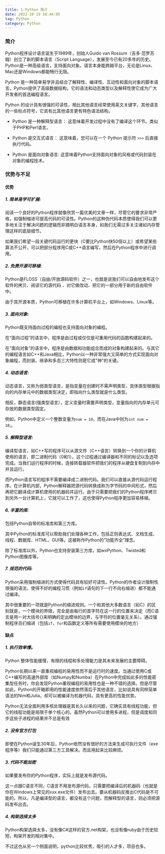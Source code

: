 ```yaml
---
title: 1-Python 简介
date: 2022-10-19 18:44:05
tag: Python
category: Python
---
```


### 简介
Python程序设计语言诞生于1989年，创始人Guido van Rossum（吉多·范罗苏姆）创立了新的脚本语言（Script Language），发展至今已有20多年的历史。Python是一种高级语言，支持面向对象。语言本身能跨越平台，无论是Linux、Mac还是Windows都能畅行无阻。

Python 是一种简单易学并且结合了解释性、编译性、互动性和面向对象的脚本语言。Python提供了高级数据结构，它的语法和动态类型以及解释性使它成为广大开发者的首选编程语言。

Python 的设计具有很强的可读性，相比其他语言经常使用英文关键字，其他语言的一些标点符号，它具有比其他语言更有特色语法结构。

* Python 是一种解释型语言： 这意味着开发过程中没有了编译这个环节。类似于PHP和Perl语言。

* Python 是交互式语言： 这意味着，您可以在一个 Python 提示符 `>>>` 后直接执行代码。

* Python 是面向对象语言: 这意味着Python支持面向对象的风格或代码封装在对象的编程技术。

### 优势与不足
#### 优势
##### 1. 简单易学可扩展: 
阅读一个良好的Python程序就像欣赏一篇优美的文章一样，尽管它的要求非常严格，如强制缩进可提高代码的可读性。Python的这种伪代码本质使得我们可以更多地关注于解决问题的逻辑而非搞明白语言本身，如我们无需过多关注诸如内存管理这样的底层细节。

如果我们希望一段关键代码运行的更快（C要比Python快50倍以上）或希望某些算法不公开，可以把部分程序用C或C++语言编写，然后在Python程序中进行调用。

##### 2. 免费开源可移植: 
Python是FLOSS（自由/开放源码软件）之一，也就是说我们可以自由地发布这个软件的拷贝、阅读它的源代码 、对它做改动、把它的一部分用于新的自由软件中。

由于其开源本质，Python可移植在许多计算机平台上，如Windows、Linux等。

##### 3. 面向对象: 
Python既支持面向过程的编程也支持面向对象的编程。

在“面向过程”的语言中，程序是由过程或仅仅是可重用代码的函数构建起来的。

在“面向对象”的语言中，程序是由数据和功能组合而成的对象构建起来的。与其它的编程语言如C++和Java相比，Python以一种非常强大又简单的方式实现面向对象编程，而封装、继承和多态三大特性则是它成"神"的关键。

##### 4. 动态语言: 
动态语言，又称为弱类型语言，是指变量在创建时不需声明类型，具体类型根据指向的内存单元中的数据类型决定，即指向什么类型就是什么类型。

相反，静态语言(强类型语言），定义变量时需要声明类型，变量指向的内存单元可存放的数据类型固定。

例如，Python中定义一个整数变量为`num = 10`，而在Java中则为`int num = 10`;。

##### 5. 解释型语言: 
编译型语言，如C++写的程序可以从源文件（C++语言）转换到一个你的计算机使用的语言，即二进制代码（0和1）。这个过程通过编译器和不同的标记以及选项完成。当我们运行程序的时候，连接转载器软件把我们的程序从硬盘复制到内存中并且运行。

而Python语言写的程序不需要编译成二进制代码。我们可以直接从源代码运行程序。在计算机内部，Python解释器把源代码转换成称为字节码的中间形式，然后再把它翻译成计算机使用的机器码并运行。由于只需要把我们的Python程序拷贝到另外一台计算机上，它就可以工作了，这也使得Python程序更加容易移植。

##### 6. 丰富的库: 
包括Python自带的标准库和第三方库。

其中Python的标准库可以帮助我们处理各种工作，包括正则表达式、文档生成、线程、数据库、HTML、GUI等。这被称作Python的“功能齐全”理念。

除了标准库以外，Python也支持安装第三方库，如wxPython、Twisted和Python图像库等。

##### 7. 规范的代码:
Python采用强制缩进的方式使得代码具有较好可读性。Python的作者设计限制性很强的语法，使得不好的编程习惯（例如`if`语句的下一行不向右缩进）都不能通过编译。

其中很重要的一项就是Python的缩进规则。一个和其他大多数语言（如C）的区别就是，一个模块的界限，完全是由每行的首字符在这一行的位置来决定（而C语言是用一对大括号{}来明确的定出模块的边界，与字符的位置毫无关系）。通过强制程序员们缩进（包括`if`，`for`和函数定义等所有需要使用模块的地方）

#### 缺点
##### 1. 执行效率慢。
Python 整体性能缓慢，有限的线程和多处理能力是其未来发展的主要障碍。

Python长期以来一直重视编程的易用性而不是运行时的速度。当通过使用C或C++编写的高速外部库（如Numpy和Numba）在Python中完成如此多的性能密集型任务时，你会发现Python重视编程的易用性也是一种不错的选择。但是尽管如此，Python的开箱即用的性能速度依然落后于其他语言，比如说具有同样简单语法的Nim和Julia，却可以被编译为机器代码，具有更高的性能优势。

Python无法全面利用多核处理器是其长久以来的问题，它确实具有线程功能，但它的线程功能是局限于单个核心的。虽然Python可以使用多进程，但是调度和同步这些子进程的结果并不总是有效

##### 2. 没有官方打包
即使在Python诞生30年后，Python依然没有很好的方法来生成可执行文件（exe程序等）我们只能通过第三方工具解决。而且用起来比较麻烦。

##### 3. 代码不能加密
如果要发布你的Python程序，实际上就是发布源代码。

这一点跟C语言不同，C语言不用发布源代码，只需要把编译后的机器码（也就是你在Windows上常见的xxx.exe文件）发布出去。要从机器码反推出C代码是不可能的，所以，凡是编译型的语言，都没有这个问题，而解释型的语言，则必须把源码发布出去。

##### 4. 构架选择太多
Python构架选择太多，没有像C#这样的官方.net构架，也没有像ruby由于历史较短，构架开发的相对集中。

不过这也从另一个侧面说明，python比较优秀，吸引的人才多，项目也多。

